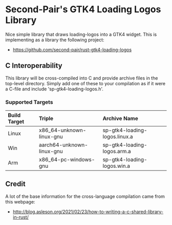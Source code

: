 #  Second-Pair's GTK4 Loading Logos Library
Nice simple library that draws loading-logos into a GTK4 widget.  This is implementing as a library the following project:
 -  https://github.com/second-pair/rust-gtk4-loading-logos

##  C Interoperability
This library will be cross-compiled into C and provide archive files in the top-level directory.  Simply add one of these to your compilation as if it were a C-file and include 'sp-gtk4-loading-logos.h'.

###  Supported Targets

| Build Target | Triple                    | Archive Name                  |
| :----------- | :------------------------ | :---------------------------- |
| Linux        | x86_64-unknown-linux-gnu  | sp-gtk4-loading-logos.linux.a |
| Win          | aarch64-unknown-linux-gnu | sp-gtk4-loading-logos.arm.a   |
| Arm          | x86_64-pc-windows-gnu     | sp-gtk4-loading-logos.win.a   |


##  Credit
A lot of the base information for the cross-language compilation came from this webpage:
 -  http://blog.asleson.org/2021/02/23/how-to-writing-a-c-shared-library-in-rust/
